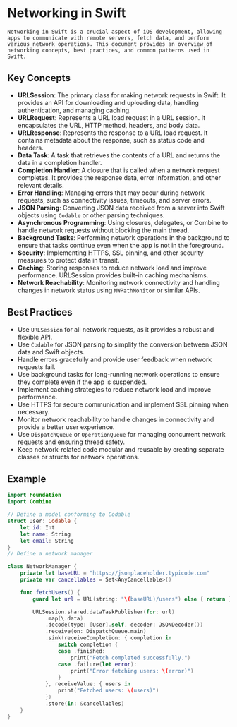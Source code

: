 # Networking in Swift

    Networking in Swift is a crucial aspect of iOS development, allowing apps to communicate with remote servers, fetch data, and perform various network operations. This document provides an overview of networking concepts, best practices, and common patterns used in Swift.

## Key Concepts
- **URLSession**: The primary class for making network requests in Swift. It provides an API for downloading and uploading data, handling authentication, and managing caching.
- **URLRequest**: Represents a URL load request in a URL session. It encapsulates the URL, HTTP method, headers, and body data.
- **URLResponse**: Represents the response to a URL load request. It contains metadata about the response, such as status code and headers.
- **Data Task**: A task that retrieves the contents of a URL and returns the data in a completion handler.
- **Completion Handler**: A closure that is called when a network request completes. It provides the response data, error information, and other relevant details.
- **Error Handling**: Managing errors that may occur during network requests, such as connectivity issues, timeouts, and server errors.
- **JSON Parsing**: Converting JSON data received from a server into Swift objects using `Codable` or other parsing techniques.
- **Asynchronous Programming**: Using closures, delegates, or Combine to handle network requests without blocking the main thread.
- **Background Tasks**: Performing network operations in the background to ensure that tasks continue even when the app is not in the foreground.
- **Security**: Implementing HTTPS, SSL pinning, and other security measures to protect data in transit.
- **Caching**: Storing responses to reduce network load and improve performance. URLSession provides built-in caching mechanisms.
- **Network Reachability**: Monitoring network connectivity and handling changes in network status using `NWPathMonitor` or similar APIs.

## Best Practices
- Use `URLSession` for all network requests, as it provides a robust and flexible API.
- Use `Codable` for JSON parsing to simplify the conversion between JSON data and Swift objects.
- Handle errors gracefully and provide user feedback when network requests fail.
- Use background tasks for long-running network operations to ensure they complete even if the app is suspended.
- Implement caching strategies to reduce network load and improve performance.
- Use HTTPS for secure communication and implement SSL pinning when necessary.
- Monitor network reachability to handle changes in connectivity and provide a better user experience.
- Use `DispatchQueue` or `OperationQueue` for managing concurrent network requests and ensuring thread safety.
- Keep network-related code modular and reusable by creating separate classes or structs for network operations.


## Example
```swift
import Foundation
import Combine

// Define a model conforming to Codable
struct User: Codable {
    let id: Int
    let name: String
    let email: String
}
// Define a network manager

class NetworkManager {
    private let baseURL = "https://jsonplaceholder.typicode.com"
    private var cancellables = Set<AnyCancellable>()

    func fetchUsers() {
        guard let url = URL(string: "\(baseURL)/users") else { return }

        URLSession.shared.dataTaskPublisher(for: url)
            .map(\.data)
            .decode(type: [User].self, decoder: JSONDecoder())
            .receive(on: DispatchQueue.main)
            .sink(receiveCompletion: { completion in
                switch completion {
                case .finished:
                    print("Fetch completed successfully.")
                case .failure(let error):
                    print("Error fetching users: \(error)")
                }
            }, receiveValue: { users in
                print("Fetched users: \(users)")
            })
            .store(in: &cancellables)
    }
}